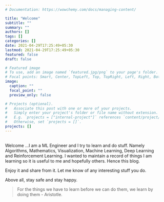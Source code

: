 ```yaml
---
# Documentation: https://wowchemy.com/docs/managing-content/

title: "Welcome"
subtitle: ""
summary: ""
authors: []
tags: []
categories: []
date: 2021-04-29T17:25:49+05:30
lastmod: 2021-04-29T17:25:49+05:30
featured: false
draft: false

# Featured image
# To use, add an image named `featured.jpg/png` to your page's folder.
# Focal points: Smart, Center, TopLeft, Top, TopRight, Left, Right, BottomLeft, Bottom, BottomRight.
image:
  caption: ""
  focal_point: ""
  preview_only: false

# Projects (optional).
#   Associate this post with one or more of your projects.
#   Simply enter your project's folder or file name without extension.
#   E.g. `projects = ["internal-project"]` references `content/project/deep-learning/index.md`.
#   Otherwise, set `projects = []`.
projects: []
---
```


<br/>Welcome ...I am a ML Engineer and I try to learn and do stuff. Namely Algorithms, Mathematics, Visualization, Machine Learning, Deep Learning and Reinforcement Learning. I wanted to maintain a record of things I am learning so it is useful to me and hopefully others. Hence this blog.

Enjoy it and share from it. Let me know of any interesting stuff you do. 

Above all, stay safe and stay happy.

> For the things we have to learn before we can do them, we learn by doing them - Aristotle.
